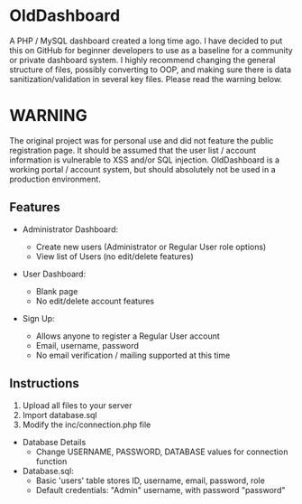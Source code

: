 # OldDashboard
A PHP / MySQL dashboard created a long time ago. I have decided to put this on GitHub for beginner developers to use as a baseline for a community or private dashboard system. I highly recommend changing the general structure of files, possibly converting to OOP, and making sure there is data sanitization/validation in several key files. Please read the warning below. 

# WARNING
The original project was for personal use and did not feature the public registration page. It should be assumed that the user list / account information is vulnerable to XSS and/or SQL injection. OldDashboard is a working portal / account system, but should absolutely not be used in a production environment.

## Features
* Administrator Dashboard:
  * Create new users (Administrator or Regular User role options)
  * View list of Users (no edit/delete features)

* User Dashboard:
  * Blank page
  * No edit/delete account features
  
* Sign Up:
  * Allows anyone to register a Regular User account
  * Email, username, password
  * No email verification / mailing supported at this time
  
## Instructions
1. Upload all files to your server
1. Import database.sql 
1. Modify the inc/connection.php file 

* Database Details
  * Change USERNAME, PASSWORD, DATABASE values for connection function  
* Database.sql:
  * Basic 'users' table stores ID, username, email, password, role
  * Default credentials: "Admin" username, with password "password"
 
  


